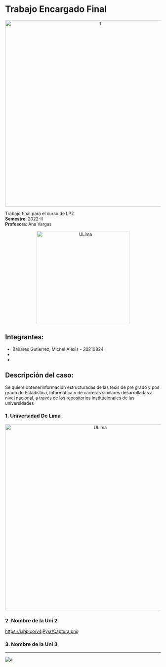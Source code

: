 
# Trabajo Encargado Final

<div>
<p style = 'text-align:center;'>
<img src="https://i.pinimg.com/originals/4c/d6/ea/4cd6eaa599851725aa5a195d162fb20d.gif" alt="1" width="600px">
</p>
</div>

Trabajo final para el curso de LP2\
**Semestre**: 2022-II\
**Profesora**: Ana Vargas
<div>
<p style = 'text-align:center;'>
<img src="https://i.ibb.co/RH5GbDp/de6c14ed-a7dc-4bef-926d-f92943328a2f.jpg" alt="ULima" width="300px">
</p>
</div>

## Integrantes:
- Bañares Gutierrez, Michel Alexis - 20210824
-
-

## Descripción del caso:
Se quiere obtenerinformación estructuradas de las tesis de pre grado y pos grado de Estadística,
Informática o de carreras similares desarrolladas a nivel nacional, a través de los repositorios
institucionales de las universidades

### 1. Universidad De Lima
<div>
<p style = 'text-align:center;'>
<img src="https://orientacion.universia.edu.pe/imgs2011/imagenes/banner_T2019M07D25_111507@2x.gif" alt="ULima" width="600px">
</p>
</div>

### 2. Nombre de la Uni 2 

https://i.ibb.co/v4jPysr/Captura.png
### 3. Nombre de la Uni 3

---
![a](https://pbs.twimg.com/media/Cc9v87PW0AI93Ff.jpg)
